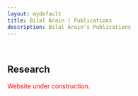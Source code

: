 ```yaml
---
layout: mydefault
title: Bilal Arain | Publications
description: Bilal Arain's Publications
---
```


<br/>

## Research

<p style="color:red;">Website under construction.</p>